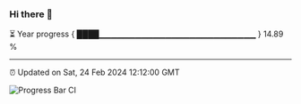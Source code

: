 ### Hi there 👋

⏳ Year progress { ████▁▁▁▁▁▁▁▁▁▁▁▁▁▁▁▁▁▁▁▁▁▁▁▁▁▁ } 14.89 %

---

⏰ Updated on Sat, 24 Feb 2024 12:12:00 GMT

![Progress Bar CI](https://github.com/Shyam-Makwana/GitHub-Actions-Demo/workflows/Progress%20Bar%20CI/badge.svg)
